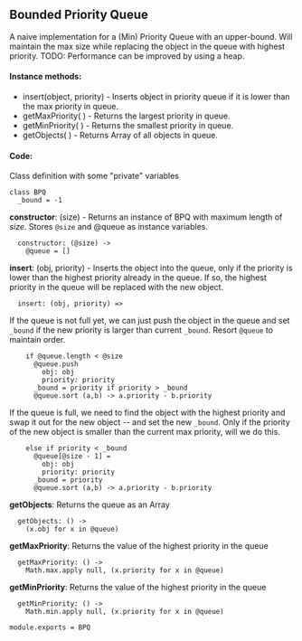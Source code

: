 Bounded Priority Queue
-----------

A naive implementation for a (Min) Priority Queue with an upper-bound. Will maintain the max size while replacing the object in the queue with highest priority. TODO: Performance can be improved by using a heap.

#### Instance methods:

- insert(object, priority) - Inserts object in priority queue if it is lower than the max priority in queue.
- getMaxPriority( ) - Returns the largest priority in queue.
- getMinPriority( ) - Returns the smallest priority in queue.
- getObjects( ) - Returns Array of all objects in queue.

#### Code:

Class definition with some "private" variables

    class BPQ
      _bound = -1

**constructor**: (size) - Returns an instance of BPQ with maximum length of _size_. Stores `@size` and @queue as instance variables.

      constructor: (@size) ->
        @queue = []

**insert**: (obj, priority) - Inserts the object into the queue, only if the priority is lower than the highest priority already in the queue. If so, the highest priority in the queue will be replaced with the new object.

      insert: (obj, priority) =>

If the queue is not full yet, we can just push the object in the queue and set `_bound` if the new priority is larger than current `_bound`. Resort `@queue` to maintain order.

        if @queue.length < @size
          @queue.push
            obj: obj
            priority: priority
          _bound = priority if priority > _bound
          @queue.sort (a,b) -> a.priority - b.priority

If the queue is full, we need to find the object with the highest priority and swap it out for the new object -- and set the new `_bound`. Only if the priority of the new object is smaller than the current max priority, will we do this.

        else if priority < _bound
          @queue[@size - 1] =
            obj: obj
            priority: priority
          _bound = priority
          @queue.sort (a,b) -> a.priority - b.priority

**getObjects**: Returns the queue as an Array

      getObjects: () ->
        (x.obj for x in @queue)

**getMaxPriority**: Returns the value of the highest priority in the queue

      getMaxPriority: () ->
        Math.max.apply null, (x.priority for x in @queue)

**getMinPriority**: Returns the value of the highest priority in the queue

      getMinPriority: () ->
        Math.min.apply null, (x.priority for x in @queue)

    module.exports = BPQ
